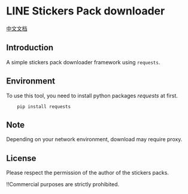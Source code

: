 # LINE Stickers Pack downloader

[中文文档](https://mitian233.github.io/2021/02/28/StickersPackDownloader%E4%BD%BF%E7%94%A8%E8%AF%B4%E6%98%8E/)

## Introduction

A simple stickers pack downloader framework using `requests`.

## Environment

To use this tool, you need to install python packages _requests_ at first.  
```shell
    pip install requests
```

## Note

Depending on your network environment, download may require proxy.

## License

Please respect the permission of the author of the stickers packs. 

!!Commercial purposes are strictly prohibited. 
